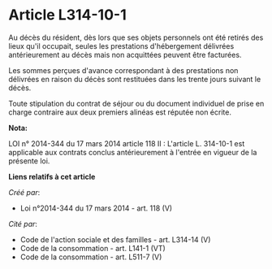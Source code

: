 # Article L314-10-1

Au décès du résident, dès lors que ses objets personnels ont été retirés des lieux qu'il occupait, seules les prestations
d'hébergement délivrées antérieurement au décès mais non acquittées peuvent être facturées.

Les sommes perçues d'avance correspondant à des prestations non délivrées en raison du décès sont restituées dans les trente
jours suivant le décès.

Toute stipulation du contrat de séjour ou du document individuel de prise en charge contraire aux deux premiers alinéas est
réputée non écrite.

**Nota:**

LOI n° 2014-344 du 17 mars 2014 article 118 II : L'article L. 314-10-1 est applicable aux contrats conclus antérieurement à
l'entrée en vigueur de la présente loi.

**Liens relatifs à cet article**

_Créé par_:

  - Loi n°2014-344 du 17 mars 2014 - art. 118 (V)

_Cité par_:

  - Code de l'action sociale et des familles - art. L314-14 (V)
  - Code de la consommation - art. L141-1 (VT)
  - Code de la consommation - art. L511-7 (V)
